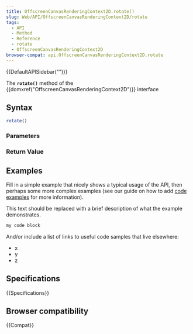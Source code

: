 ```yaml
---
title: OffscreenCanvasRenderingContext2D.rotate()
slug: Web/API/OffscreenCanvasRenderingContext2D/rotate
tags:
  - API
  - Method
  - Reference
  - rotate
  - OffscreenCanvasRenderingContext2D
browser-compat: api.OffscreenCanvasRenderingContext2D.rotate
---
```

{{DefaultAPISidebar("")}}

The **`rotate()`** method of the {{domxref("OffscreenCanvasRenderingContext2D")}} interface 

## Syntax

```js
rotate()
```

### Parameters



### Return Value



## Examples

Fill in a simple example that nicely shows a typical usage of the API, then perhaps some more complex examples (see our guide on how to add [code examples](/en-US/docs/MDN/Contribute/Structures/Code_examples) for more information).

This text should be replaced with a brief description of what the example demonstrates.

```js
my code block
```

And/or include a list of links to useful code samples that live elsewhere:

*   x
*   y
*   z

## Specifications

{{Specifications}}

## Browser compatibility

{{Compat}}

